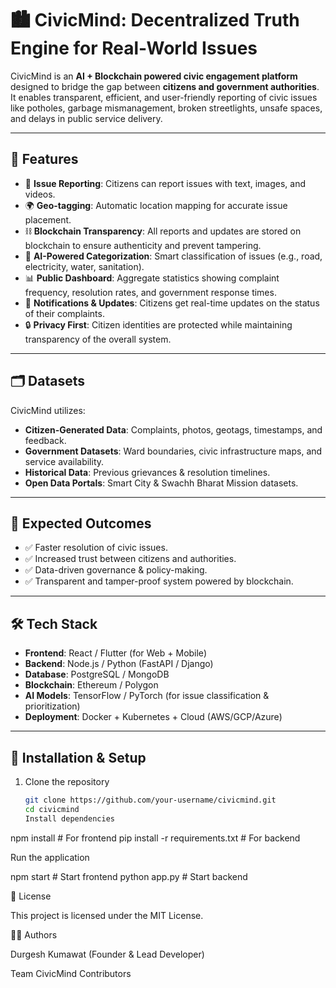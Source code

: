 # 🏙️ CivicMind: Decentralized Truth Engine for Real-World Issues  

CivicMind is an **AI + Blockchain powered civic engagement platform** designed to bridge the gap between **citizens and government authorities**.  
It enables transparent, efficient, and user-friendly reporting of civic issues like potholes, garbage mismanagement, broken streetlights, unsafe spaces, and delays in public service delivery.  

---

## 🚀 Features  

- 📌 **Issue Reporting**: Citizens can report issues with text, images, and videos.  
- 🌍 **Geo-tagging**: Automatic location mapping for accurate issue placement.  
- ⛓️ **Blockchain Transparency**: All reports and updates are stored on blockchain to ensure authenticity and prevent tampering.  
- 🤖 **AI-Powered Categorization**: Smart classification of issues (e.g., road, electricity, water, sanitation).  
- 📊 **Public Dashboard**: Aggregate statistics showing complaint frequency, resolution rates, and government response times.  
- 🔔 **Notifications & Updates**: Citizens get real-time updates on the status of their complaints.  
- 🔒 **Privacy First**: Citizen identities are protected while maintaining transparency of the overall system.  

---

## 🗂️ Datasets  

CivicMind utilizes:  
- **Citizen-Generated Data**: Complaints, photos, geotags, timestamps, and feedback.  
- **Government Datasets**: Ward boundaries, civic infrastructure maps, and service availability.  
- **Historical Data**: Previous grievances & resolution timelines.  
- **Open Data Portals**: Smart City & Swachh Bharat Mission datasets.  

---

## 🎯 Expected Outcomes  

- ✅ Faster resolution of civic issues.  
- ✅ Increased trust between citizens and authorities.  
- ✅ Data-driven governance & policy-making.  
- ✅ Transparent and tamper-proof system powered by blockchain.  

---

## 🛠️ Tech Stack  

- **Frontend**: React / Flutter (for Web + Mobile)  
- **Backend**: Node.js / Python (FastAPI / Django)  
- **Database**: PostgreSQL / MongoDB  
- **Blockchain**: Ethereum / Polygon  
- **AI Models**: TensorFlow / PyTorch (for issue classification & prioritization)  
- **Deployment**: Docker + Kubernetes + Cloud (AWS/GCP/Azure)  

---

## 🔧 Installation & Setup  

1. Clone the repository  
   ```bash
   git clone https://github.com/your-username/civicmind.git
   cd civicmind
   Install dependencies

npm install   # For frontend
pip install -r requirements.txt   # For backend


Run the application

npm start      # Start frontend
python app.py  # Start backend

📜 License

This project is licensed under the MIT License.

👨‍💻 Authors

Durgesh Kumawat (Founder & Lead Developer)

Team CivicMind Contributors
